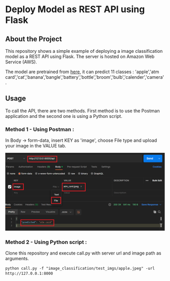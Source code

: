 # Deploy Model as REST API using Flask

## About the Project

This repository shows a simple example of deploying a image classification model as a REST API using Flask. The server is hosted on Amazon Web Service (AWS). 

The model are pretrained from [here](https://github.com/anilsathyan7/pytorch-image-classification), it can predict 11 classes : 'apple','atm card','cat','banana','bangle','battery','bottle','broom','bulb','calender','camera'.  


## Usage

To call the API, there are two methods. First method is to use the Postman application and the second one is using a Python script. 


### Method 1 - Using Postman : 
    
  
In Body -> form-data, insert KEY as 'image', choose File type and upload your image in the VALUE tab. 
    
![Postman](https://github.com/bebbieyin/Model_Deployment_API/blob/master/imgs/screenshot.PNG)
     
### Method 2 - Using Python script : 

Clone this repository and execute call.py with server url and image path as arguments. 

```
python call.py -f "image_classification/test_imgs/apple.jpeg" -url http://127.0.0.1:8000
```
